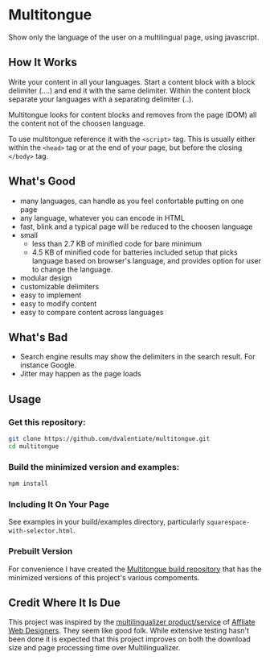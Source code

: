 # Multitongue

Show only the language of the user on a multilingual page, using javascript.

## How It Works

Write your content in all your languages. Start a content block with a block 
delimiter (....) and end it with the same delimiter. Within the content block 
separate your languages with a separating delimiter (..).

Multitongue looks for content blocks and removes from the page (DOM) all the 
content not of the choosen language.

To use multitongue reference it with the `<script>` tag. This is usually 
either within the `<head>` tag or at the end of your page, but before the 
closing `</body>` tag.

## What's Good

- many languages, can handle as you feel confortable putting on one page
- any language, whatever you can encode in HTML
- fast, blink and a typical page will be reduced to the choosen language
- small
  - less than 2.7 KB of minified code for bare minimum
  - 4.5 KB of minified code for batteries included setup that picks language 
  based on browser's language, and provides option for user to change the 
  language.
- modular design
- customizable delimiters
- easy to implement
- easy to modify content
- easy to compare content across languages

## What's Bad

- Search engine results may show the delimiters in the search result. For 
instance Google.
- Jitter may happen as the page loads

## Usage

### Get this repository:

```sh
git clone https://github.com/dvalentiate/multitongue.git
cd multitongue
```

### Build the minimized version and examples:

```sh
npm install
```

### Including It On Your Page

See examples in your build/examples directory, particularly `squarespace-with-selector.html`.

### Prebuilt Version

For convenience I have created the [Multitongue build repository](https://github.com/dvalentiate/multitongue-build) that has the minimized versions of this project's various compoments.

## Credit Where It Is Due

This project was inspired by the [multilingualizer product/service](http://www.affiliatewebdesigners.com/multilingualizer-demo/) of [Affliate Web Designers](http://www.affiliatewebdesigners.com/). They seem like good folk.  While extensive testing hasn't been done it is expected that this project improves on both the download size and page processing time over Multilingualizer.
